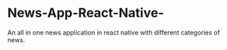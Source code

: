# News-App-React-Native-
An all in one news application in react native with different categories of news.
